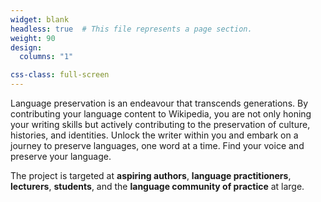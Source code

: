 ```yaml
---
widget: blank
headless: true  # This file represents a page section.
weight: 90
design:
  columns: "1"

css-class: full-screen
---
```

  Language preservation is an endeavour that transcends generations. By contributing your language content to Wikipedia, you are not only honing your writing skills but actively contributing to the preservation of culture, histories, and identities. Unlock the writer within you and embark on a journey to preserve languages, one word at a time. Find your voice and preserve your language.

  The project is targeted at __aspiring authors__, __language practitioners__, __lecturers__, __students__, and the __language community of practice__ at large.